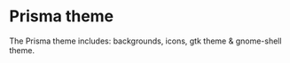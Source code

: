 Prisma theme
===========

The Prisma theme includes: backgrounds, icons, gtk theme &amp; gnome-shell theme.
